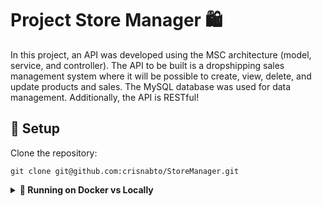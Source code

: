 # Project Store Manager :shopping:

In this project, an API was developed using the MSC architecture (model, service, and controller). The API to be built is a dropshipping sales management system where it will be possible to create, view, delete, and update products and sales. The MySQL database was used for data management. Additionally, the API is RESTful!

## :wrench:  Setup

Clone the repository:

```
git clone git@github.com:crisnabto/StoreManager.git
```

<details>
  <summary><strong>🐋 Running on Docker vs Locally</strong></summary><br />
  
  ## On Docker

  > :information_source: Run the `node` service with the command `docker-compose up -d`.
  
  - These services will initialize a container named `store_manager`.
  
  - From here you can run the `store_manager` container via CLI or open it in VS Code..
  
  > :information_source: Use the command `docker exec -it store_manager bash`.

  - It will give you access to the interactive terminal of the container created by compose, which is running in the background.

  > :information_source:  Install dependencies [**If any**] with `npm install` 
    
  - **⚠ Attention:** If you choose to use Docker, **ALL** commands available in `package.json` (npm start, npm test, npm run dev, ...) must be executed **INSIDE** the container, i.e., in the terminal that appears after executing the `docker exec` command mentioned above. 
  
---
  
  ## Without Docker
  
  > Install dependencies [**If any**] with `npm install

  ✨ **Tip:** To run the project in this way, you must have `Node` installed on your computer.

  ✨ **Tip:** The project expects the `Node` version used to be 16.

  <br/>
</details>

<!-- Olá, Tryber!
Esse é apenas um arquivo inicial para o README do seu projeto no qual você pode customizar e reutilizar todas as vezes que for executar o trybe-publisher.

Para deixá-lo com a sua cara, basta alterar o seguinte arquivo da sua máquina: ~/.student-repo-publisher/custom/_NEW_README.md

É essencial que você preencha esse documento por conta própria, ok?
Não deixe de usar nossas dicas de escrita de README de projetos, e deixe sua criatividade brilhar!
:warning: IMPORTANTE: você precisa deixar nítido:
- quais arquivos/pastas foram desenvolvidos por você; 
- quais arquivos/pastas foram desenvolvidos por outra pessoa estudante;
- quais arquivos/pastas foram desenvolvidos pela Trybe.
-->
